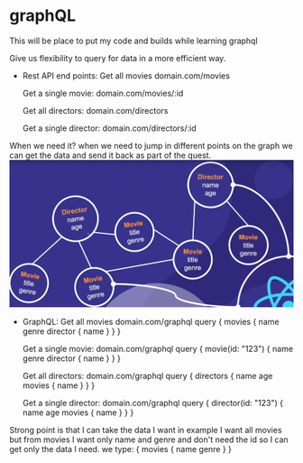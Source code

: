 # graphQL
This will be place to put my code and builds while learning graphql


Give us flexibility to query for data in a more efficient way.


- Rest API end points:
    Get all movies
    domain.com/movies

    Get a single movie:
    domain.com/movies/:id

    Get all directors:
    domain.com/directors

    Get a single director:
    domain.com/directors/:id

When we need it?
 when we need to jump in different points on the graph we can get the data and send it back as part of the quest.
![graph image](https://github.com/momzzze/graphQL/blob/main/images/graphQL.png)


- GraphQL:
    Get all movies
    domain.com/graphql
    query {
        movies {
            name
            genre
            director {
                name
            }
        }
    }

    Get a single movie:
    domain.com/graphql
    query {
        movie(id: "123") {
            name
            genre
            director {
                name
            }
        }
    }

    Get all directors:
    domain.com/graphql
    query {
        directors {
            name
            age
            movies {
                name
            }
        }
    }

    Get a single director:
    domain.com/graphql
    query {
        director(id: "123") {
            name
            age
            movies {
                name
            }
        }
    }

Strong point is that I can take the data I want in example I want all movies but from movies I want only name and genre and don't need the id so I can get only the data I need. we type:
    {
        movies {
            name
            genre
        }
    }